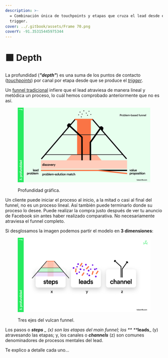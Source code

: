```yaml
---
description: >-
  = Combinación única de touchpoints y etapas que cruza el lead desde el
  trigger.
cover: ../.gitbook/assets/Frame 70.png
coverY: -91.35315445975344
---
```


# 🟩 Depth

La profundidad (_**"depth"**_) es una suma de los puntos de contacto ([_touchpoints_](../hype/touchpoints.md)) por canal por etapa desde que se produce el [_trigger_](../hype/trigger.md).

Un [funnel tradicional](../fundamentals/marketing-funnel.md) infiere que el lead atraviesa de manera lineal y metódica un proceso, lo cuál hemos comprobado anteriormente que no es así.

<figure><img src="../.gitbook/assets/depthgraph.png" alt=""><figcaption><p>Profundidad gráfica.</p></figcaption></figure>

Un cliente puede iniciar el proceso al inicio, a la mitad o casi al final del funnel, no es un proceso lineal. Así también puede terminarlo donde su proceso lo desee. Puede realizar la compra justo después de ver tu anuncio de Facebook sin antes haber realizado comparativa. No necesariamente atraviesa el funnel completo.

Si desglosamos la imagen podemos partir el modelo en **3 dimensiones**:

<figure><img src="../.gitbook/assets/Frame 44 (3).png" alt=""><figcaption><p>Tres ejes del vulcan funnel.</p></figcaption></figure>

Los pasos o _**steps** _ (x) son las etapas del main funnel; los ** **_**leads**_ (y) atravesando las etapas; y, los canales o _**channels**_ (z) son comunes denominadores de procesos mentales del lead.

Te explico a detalle cada uno...
